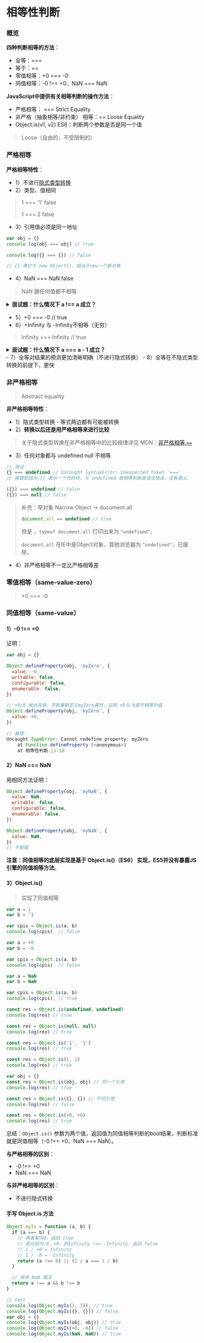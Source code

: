 # 相等性判断

### 概览

**四种判断相等的方法**：

- 全等：===
- 等于：==
- 零值相等：+0 === -0
- 同值相等：-0 !== +0、NaN === NaN

**JavaScript中提供有关相等判断的操作方法**：

- 严格相等： === Strict Equality
- 非严格（抽象相等/非约束） 相等：== Loose Equality
- Object.is(v1, v2) ES6：判断两个参数是否是同一个值

> Loose（自由的，不受限制的）

### 严格相等

**严格相等特性**：

- 1）不进行[隐式类型转换]()
- 2）类型、值相同

> 1 === '1'  false
>
> 1 === 2   false

- 3）引用值必须是同一地址

```js
var obj = {}
console.log(obj === obj) // true

console.log({} === {}) // false

// {} 等价于 new Object()，相当于new一个新对象
```

- 4）NaN === NaN false

> NaN 跟任何值都不相等

<details>
<summary><strong>面试题：什么情况下 a !== a 成立？</strong></summary>
    <p>答：a = NaN </p>    
</details>   

- 5）+0 === -0  // true
- 6）+Infinity 与 -Infinity不相等（无穷）

> Infinity  === Infinity // true

<details>
<summary><strong>面试题：什么情况下 a === a - 1 成立？</strong></summary>
    <p>答：a = Infinity </p>    
</details>   
- 7）全等对结果的预测更加清晰明确（不进行隐式转换）
- 8）全等在不隐式类型转换的前提下，更快




### 非严格相等

> Abstract equality

**非严格相等特性**：

- 1）隐式类型转换 - 等式两边都有可能被转换
- 2）**转换以后还是用严格相等来进行比较**

> 关于隐式类型转换在非严格相等中的比较规律详见 MDN：[非严格相等 `==`](https://developer.mozilla.org/zh-CN/docs/Web/JavaScript/Equality_comparisons_and_sameness#非严格相等)

- 3）任何对象都与 undefined null 不相等

```js
// 测试
{} === undefined // Uncaught SyntaxError: Unexpected token '==='
// 报错是因为 {} 表示一个代码块，与 undefined 做相等判断是语法错误，没有意义。
```

```js
({}) === undefined // false
({}) === null // false
```

> 补充：窄对象 Narrow Object -> document.all
>
> ```js
> document.all == undefined // true
> ```
>
> 但是 ，`typeof document.all` 打印出来为 `"undefined"`;
>
> `document.all` 在IE中是Object对象，其他浏览器为 `"undefined"`，已废除。

- 4）非严格相等不一定比严格相等差



### 零值相等（same-value-zero）

> +0 === -0



### 同值相等（same-value）

#### 1）-0 !== +0 

证明：

```js
var obj = {}

Object.defineProperty(obj, 'myZero', {
  value: -0,
  writable: false,
  configurable: false,
  enumerable: false,
})

// +0/0 抛出异常，不能重新定义myZero属性，证明 +0与-0是不相等的值
Object.defineProperty(obj, 'myZero', {
  value: +0,
}) 

// 报错：
Uncaught TypeError: Cannot redefine property: myZero
    at Function.defineProperty (<anonymous>)
    at 相等性判断.js:10
```

#### 2）NaN === NaN

用相同方法证明：

```js
Object.defineProperty(obj, 'myNaN', {
  value: NaN,
  writable: false,
  configurable: false,
  enumerable: false,
})

Object.defineProperty(obj, 'myNaN', {
  value: NaN,
})
// 不报错
```

**注意：同值相等的底层实现是基于 Object.is()（ES6） 实现，ES5并没有暴露JS引擎的同值相等方法**。

#### 3）Object.is()

> 实现了同值相等

```js
var a = 1
var b = '1'

var cpis = Object.is(a, b)
console.log(cpis)  // false
```

```js
var a = +0
var b = -0

var cpis = Object.is(a, b)
console.log(cpis)  // false
```

```js
var a = NaN
var b = NaN

var cpis = Object.is(a, b)
console.log(cpis); // true
```



```js
const res = Object.is(undefined, undefined)
console.log(res) // true

const res = Object.is(null, null)
console.log(res) // true

const res = Object.is('1', '1')
console.log(res) // true

const res = Object.is(1, 1)
console.log(res) // true

var obj = {}
const res = Object.is(obj, obj) // 同一个引用
console.log(res) // true

const res = Object.is({}, {}) // 不同引用
console.log(res) // false

const res = Object.is(+0, +0)
console.log(res) // true
```

总结：`Object.is()` 参数为两个值，返回值为同值相等判断的bool结果，判断标准就是同值相等（-0 !== +0、NaN === NaN）。

**与严格相等的区别**：

- -0 !== +0
- NaN === NaN

**与非严格相等的区别**：

- 不进行隐式转换



#### 手写 Object.is 方法

```js
Object.myIs = function (a, b) {
  if (a === b) {
    // 两者都为0，返回 true
    // 若分别为-0、+0，则Infinity !== -Infinity，返回 false
    // 1 / +0 = Infinity
    // 1 / -0 = -Infinity
    return (a !== 0) || (1 / a === 1 / b)
  }

  // 排除 NaN 情况
  return a !== a && b !== b
}

// test
console.log(Object.myIs(1, 1)); // true
console.log(Object.myIs({}, {})) // false
var obj = {}
console.log(Object.myIs(obj, obj)) // true
console.log(Object.myIs(+0, -0)) // false
console.log(Object.myIs(NaN, NaN)) // true
```



